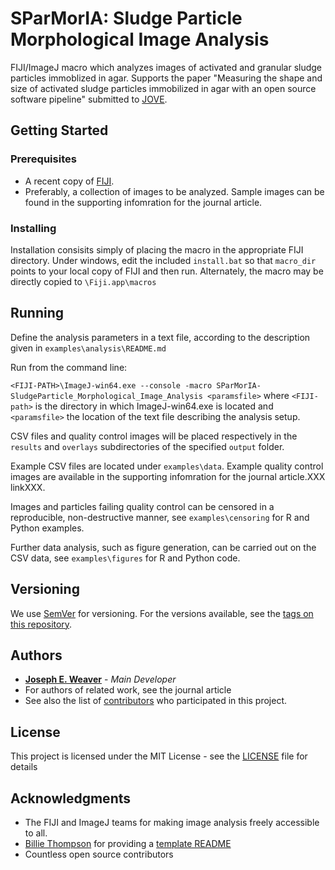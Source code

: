 # SParMorIA: Sludge Particle Morphological Image Analysis

FIJI/ImageJ macro which analyzes images of activated and granular sludge particles immoblized in agar. Supports the paper "Measuring the shape and size of activated sludge particles immobilized in agar with an open source software pipeline" submitted to [JOVE](https://www.jove.com/).

## Getting Started


### Prerequisites

* A recent copy of [FIJI](https://imagej.net/Fiji/Downloads).
* Preferably, a collection of images to be analyzed. Sample images can be found in the supporting infomration for the journal article.

### Installing

Installation consisits simply of placing the macro in the appropriate FIJI directory.
Under windows, edit the included ```install.bat``` so that ```macro_dir``` points to your local copy of FIJI and then run.
Alternately, the macro may be directly copied to ```\Fiji.app\macros```

## Running

Define the analysis parameters in a text file, according to the description given in ```examples\analysis\README.md```

Run from the command line:

```<FIJI-PATH>\ImageJ-win64.exe --console -macro SParMorIA-SludgeParticle_Morphological_Image_Analysis <paramsfile>```
where ```<FIJI-path>``` is the directory in which ImageJ-win64.exe is located and ```<paramsfile>``` the location of the text file describing the analysis setup.

CSV files and quality control images will be placed respectively in the ```results``` and ```overlays``` subdirectories of the specified ```output``` folder.

Example CSV files are located under ```examples\data```.
Example quality control images are available in the supporting infomration for the journal article.XXX linkXXX.

Images and particles failing quality control can be censored in a reproducible, non-destructive manner, see ```examples\censoring``` for R and Python examples.

Further data analysis, such as figure generation, can be carried out on the CSV data, see ```examples\figures``` for R and Python code.


## Versioning

We use [SemVer](http://semver.org/) for versioning. For the versions available, see the [tags on this repository](https://github.com/your/project/tags). 

## Authors

* **[Joseph E. Weaver](https://github.com/joeweaver/)** - *Main Developer*
* For authors of related work, see the journal article
* See also the list of [contributors](https://github.com/your/project/contributors) who participated in this project.

## License

This project is licensed under the MIT License - see the [LICENSE](LICENSE) file for details

## Acknowledgments
* The FIJI and ImageJ teams for making image analysis freely accessible to all.
* [Billie Thompson](https://github.com/PurpleBooth) for providing a [template README](https://gist.githubusercontent.com/PurpleBooth/109311bb0361f32d87a2/raw/8254b53ab8dcb18afc64287aaddd9e5b6059f880/README-Template.md)
* Countless open source contributors
